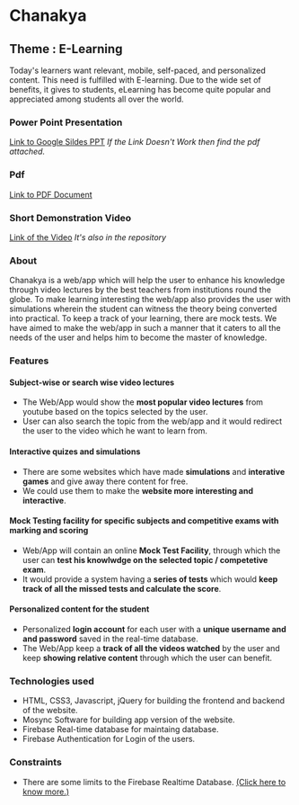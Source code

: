 # Chanakya 
## Theme : E-Learning
Today's learners want relevant, mobile, self-paced, and personalized content. This need is fulfilled with E-learning. Due to the wide set of benefits, it gives to students, eLearning has become quite popular and appreciated among students all over the world.

### Power Point Presentation 
[Link to Google Sildes PPT](https://docs.google.com/presentation/d/1Iyoykeu8HaTHA-v4Tm5kUcl6Lq8BFdxY6cbzmb-gkGk/edit?usp=sharing)
*If the Link Doesn't Work then find the pdf attached.*

### Pdf 
[Link to PDF Document](https://github.com/HimeshNayak/Debuggershm20/blob/master/hackmsit2020_chanakya.pdf)

### Short Demonstration Video
[Link of the Video](https://youtu.be/CFR8_fwIh_o)
*It's also in the repository*

### About
Chanakya is a web/app which will help the user to enhance his knowledge through video lectures by the best teachers from institutions round the globe. To make learning interesting the web/app also provides the user with simulations wherein the student can witness the theory being converted into practical. To keep a track of your learning, there are mock tests. We have aimed to make the web/app in such a manner that it caters to all the needs of the user and helps him to become the master of knowledge.

### Features 
#### Subject-wise or search wise video lectures
* The Web/App would show the **most popular video lectures** from youtube based on the topics selected by the user.
* User can also search the topic from the web/app and it would redirect the user to the video which he want to learn from.

#### Interactive quizes and simulations
* There are some websites which have made **simulations** and **interative games** and give away there content for free.
* We could use them to make the **website more interesting and interactive**.

#### Mock Testing facility for specific subjects and competitive exams with marking and scoring
* Web/App will contain an online **Mock Test Facility**, through which the user can **test his knowlwdge on the selected topic / competetive exam**.
* It would provide a system having a **series of tests** which would **keep track of all the missed tests and calculate the score**.

#### Personalized content for the student
* Personalized **login account** for each user with a **unique username and and password** saved in the real-time database.
* The Web/App keep a **track of all the videos watched** by the user and keep **showing relative content** through which the user can benefit. 

### Technologies used
* HTML, CSS3, Javascript, jQuery for building the frontend and backend of the website.
* Mosync Software for building app version of the website.
* Firebase Real-time database for maintaing database.
* Firebase Authentication for Login of the users.

### Constraints
* There are some limits to the Firebase Realtime Database. [(Click here to know more.)](https://firebase.google.com/docs/database/usage/limits)
